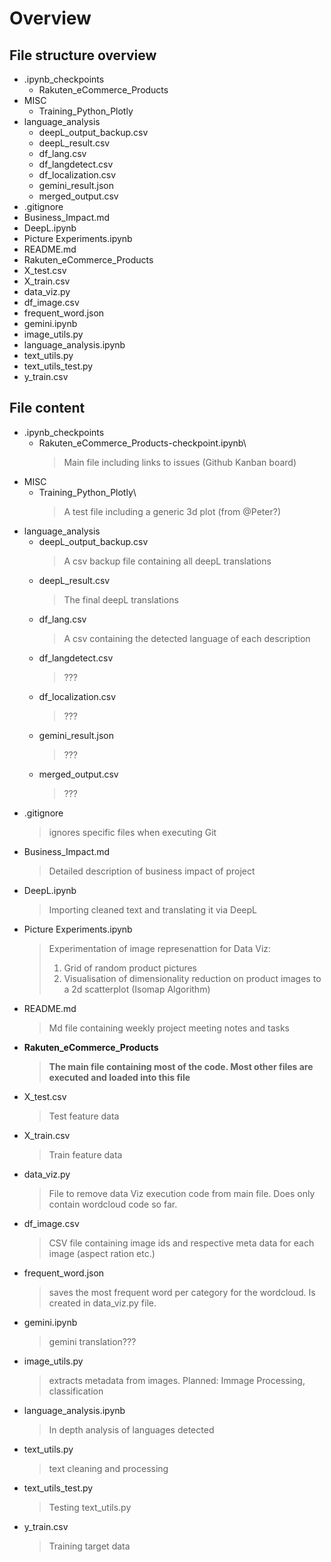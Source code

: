 # Overview

## File structure overview

- .ipynb_checkpoints
  - Rakuten_eCommerce_Products
- MISC
  - Training_Python_Plotly
- language_analysis
  - deepL_output_backup.csv
  - deepL_result.csv
  - df_lang.csv
  - df_langdetect.csv
  - df_localization.csv
  - gemini_result.json
  - merged_output.csv
- .gitignore
- Business_Impact.md
- DeepL.ipynb
- Picture Experiments.ipynb
- README.md
- Rakuten_eCommerce_Products
- X_test.csv
- X_train.csv
- data_viz.py
- df_image.csv
- frequent_word.json
- gemini.ipynb
- image_utils.py
- language_analysis.ipynb
- text_utils.py
- text_utils_test.py
- y_train.csv

## File content

- .ipynb_checkpoints
  - Rakuten_eCommerce_Products-checkpoint.ipynb\
    > Main file including links to issues (Github Kanban board)
- MISC
  - Training_Python_Plotly\
    > A test file including a generic 3d plot (from @Peter?)
- language_analysis
  - deepL_output_backup.csv
    > A csv backup file containing all deepL translations
  - deepL_result.csv
    > The final deepL translations
  - df_lang.csv
    > A csv containing the detected language of each description
  - df_langdetect.csv
    > ???
  - df_localization.csv
    > ???
  - gemini_result.json
    > ???
  - merged_output.csv
    > ???
- .gitignore
  > ignores specific files when executing Git
- Business_Impact.md
  > Detailed description of business impact of project
- DeepL.ipynb
  > Importing cleaned text and translating it via DeepL
- Picture Experiments.ipynb
  > Experimentation of image represenattion for Data Viz:
  > 1. Grid of random product pictures
  > 2. Visualisation of dimensionality reduction on product images to a 2d scatterplot (Isomap Algorithm)
- README.md
  > Md file containing weekly project meeting notes and tasks
- **Rakuten_eCommerce_Products**
  > **The main file containing most of the code. Most other files are executed and loaded into this file**
- X_test.csv
  > Test feature data 
- X_train.csv
  > Train feature data
- data_viz.py
  > File to remove data Viz execution code from main file. Does only contain wordcloud code so far.
- df_image.csv
  > CSV file containing image ids and respective meta data for each image (aspect ration etc.)
- frequent_word.json
  > saves the most frequent word per category for the wordcloud. Is created in data_viz.py file.
- gemini.ipynb
  > gemini translation???
- image_utils.py
  > extracts metadata from images. Planned: Immage Processing, classification
- language_analysis.ipynb
  > In depth analysis of languages detected
- text_utils.py
  > text cleaning and processing
- text_utils_test.py
  > Testing text_utils.py
- y_train.csv
  > Training target data
